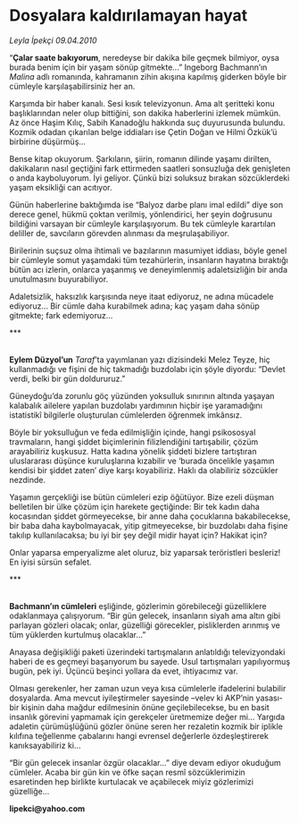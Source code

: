 # Dosyalara kaldırılamayan hayat

*Leyla İpekçi 09.04.2010*

<div class="yazi"><p>“<b>Çalar saate bakıyorum</b>, neredeyse bir dakika bile geçmek bilmiyor, oysa burada benim için bir yaşam sönüp gitmekte...” Ingeborg Bachmann’ın <i>Malina</i> adlı romanında, kahramanın zihin akışına kapılmış giderken böyle bir cümleyle karşılaşabilirsiniz her an.</p>
<p>Karşımda bir haber kanalı. Sesi kısık televizyonun. Ama alt şeritteki konu başlıklarından neler olup bittiğini, son dakika haberlerini izlemek mümkün. Az önce Haşim Kılıç, Sabih Kanadoğlu hakkında suç duyurusunda bulundu. Kozmik odadan çıkarılan belge iddiaları ise Çetin Doğan ve Hilmi Özkük’ü birbirine düşürmüş...</p>
<p>Bense kitap okuyorum. Şarkıların, şiirin, romanın dilinde yaşamı dirilten, dakikaların nasıl geçtiğini fark ettirmeden saatleri sonsuzluğa dek genişleten o anda kayboluyorum. İyi geliyor. Çünkü bizi soluksuz bırakan sözcüklerdeki yaşam eksikliği can acıtıyor.</p>
<p>Günün haberlerine baktığımda ise “Balyoz darbe planı imal edildi” diye son derece genel, hükmü çoktan verilmiş, yönlendirici, her şeyin doğrusunu bildiğini varsayan bir cümleyle karşılaşıyorum. Bu tek cümleyle karartılan deliller de, savcıların görevden alınması da meşrulaşabiliyor. </p>
<p>Birilerinin suçsuz olma ihtimali ve bazılarının masumiyet iddiası, böyle genel bir cümleyle somut yaşamdaki tüm tezahürlerin, insanların hayatına bıraktığı bütün acı izlerin, onlarca yaşanmış ve deneyimlenmiş adaletsizliğin bir anda unutulmasını buyurabiliyor.</p>
<p>Adaletsizlik, haksızlık karşısında neye itaat ediyoruz, ne adına mücadele ediyoruz... Bir cümle daha kurabilmek adına; kaç yaşam daha sönüp gitmekte; fark edemiyoruz...</p>
<p>***</p>
<p><b><br/>Eylem Düzyol’un</b> <i>Taraf</i>’ta yayımlanan yazı dizisindeki Melez Teyze, hiç kullanmadığı ve fişini de hiç takmadığı buzdolabı için şöyle diyordu: “Devlet verdi, belki bir gün doldururuz.” </p>
<p>Güneydoğu’da zorunlu göç yüzünden yoksulluk sınırının altında yaşayan kalabalık ailelere yapılan buzdolabı yardımının hiçbir işe yaramadığını istatistikî bilgilerle oluşturulan cümlelerden öğrenmek imkânsız.</p>
<p>Böyle bir yoksulluğun ve feda edilmişliğin içinde, hangi psikososyal travmaların, hangi şiddet biçimlerinin filizlendiğini tartışabilir, çözüm arayabiliriz kuşkusuz. Hatta kadına yönelik şiddeti bizlere tartıştıran uluslararası düşünce kuruluşlarına kızabilir ve ‘burada öncelikle yaşamın kendisi bir şiddet zaten’ diye karşı koyabiliriz. Haklı da olabiliriz sözcükler nezdinde.</p>
<p>Yaşamın gerçekliği ise bütün cümleleri ezip öğütüyor. Bize ezeli düşman belletilen bir ülke çözüm için harekete geçtiğinde: Bir tek kadın daha kocasından şiddet görmeyecekse, bir anne daha çocuklarına bakabilecekse, bir baba daha kaybolmayacak, yitip gitmeyecekse, bir buzdolabı daha fişine takılıp kullanılacaksa; bu iyi bir şey değil midir hayat için? Hakikat için?</p>
<p>Onlar yaparsa emperyalizme alet oluruz, biz yaparsak teröristleri besleriz! En iyisi sürsün sefalet. </p>
<p>***</p>
<p><b><br/>Bachmann’ın cümleleri</b> eşliğinde, gözlerimin görebileceği güzelliklere odaklanmaya çalışıyorum. “Bir gün gelecek<i>,</i> insanların siyah ama altın gibi parlayan gözleri olacak; onlar, güzelliği görecekler, pisliklerden arınmış ve tüm yüklerden kurtulmuş olacaklar...” </p>
<p>Anayasa değişikliği paketi üzerindeki tartışmaların anlatıldığı televizyondaki haberi de es geçmeyi başarıyorum bu sayede. Usul tartışmaları yapılıyormuş bugün, pek iyi. Üçüncü beşinci yollara da evet, ihtiyacımız var. </p>
<p>Olması gerekenler, her zaman uzun veya kısa cümlelerle ifadelerini bulabilir dosyalarda. Ama mevcut iyileştirmeler sayesinde –velev ki AKP’nin yasası- bir kişinin daha mağdur edilmesinin önüne geçilebilecekse, bu en basit insanlık görevini yapmamak için gerekçeler üretmemize değer mi... Yargıda adaletin çürümüşlüğünü gözler önüne seren her rezaletin kozmik bir iplikle kılıfına teğellenme çabalarını hangi evrensel değerlerle özdeşleştirerek kanıksayabiliriz ki...</p>
<p>“Bir gün gelecek insanlar özgür olacaklar...” diye devam ediyor okuduğum cümleler. Acaba bir gün kin ve öfke saçan resmî sözcüklerimizin esaretinden hep birlikte kurtulacak ve açabilecek miyiz gözlerimizi güzelliğe...</p>
<p><b>lipekci@yahoo.com</b></p></div>
